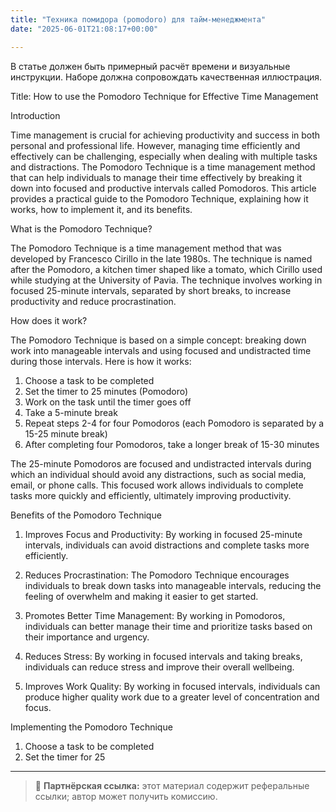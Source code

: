 ```yaml
---
title: "Техника помидора (pomodoro) для тайм-менеджмента"
date: "2025-06-01T21:08:17+00:00"

---
```


В статье должен быть примерный расчёт времени и визуальные инструкции. Наборе должна сопровождать качественная иллюстрация.

Title: How to use the Pomodoro Technique for Effective Time Management

Introduction

Time management is crucial for achieving productivity and success in both personal and professional life. However, managing time efficiently and effectively can be challenging, especially when dealing with multiple tasks and distractions. The Pomodoro Technique is a time management method that can help individuals to manage their time effectively by breaking it down into focused and productive intervals called Pomodoros. This article provides a practical guide to the Pomodoro Technique, explaining how it works, how to implement it, and its benefits.

What is the Pomodoro Technique?

The Pomodoro Technique is a time management method that was developed by Francesco Cirillo in the late 1980s. The technique is named after the Pomodoro, a kitchen timer shaped like a tomato, which Cirillo used while studying at the University of Pavia. The technique involves working in focused 25-minute intervals, separated by short breaks, to increase productivity and reduce procrastination.

How does it work?

The Pomodoro Technique is based on a simple concept: breaking down work into manageable intervals and using focused and undistracted time during those intervals. Here is how it works:

1. Choose a task to be completed
2. Set the timer to 25 minutes (Pomodoro)
3. Work on the task until the timer goes off
4. Take a 5-minute break
5. Repeat steps 2-4 for four Pomodoros (each Pomodoro is separated by a 15-25 minute break)
6. After completing four Pomodoros, take a longer break of 15-30 minutes

The 25-minute Pomodoros are focused and undistracted intervals during which an individual should avoid any distractions, such as social media, email, or phone calls. This focused work allows individuals to complete tasks more quickly and efficiently, ultimately improving productivity.

Benefits of the Pomodoro Technique

1. Improves Focus and Productivity: By working in focused 25-minute intervals, individuals can avoid distractions and complete tasks more efficiently.

2. Reduces Procrastination: The Pomodoro Technique encourages individuals to break down tasks into manageable intervals, reducing the feeling of overwhelm and making it easier to get started.

3. Promotes Better Time Management: By working in Pomodoros, individuals can better manage their time and prioritize tasks based on their importance and urgency.

4. Reduces Stress: By working in focused intervals and taking breaks, individuals can reduce stress and improve their overall wellbeing.

5. Improves Work Quality: By working in focused intervals, individuals can produce higher quality work due to a greater level of concentration and focus.

Implementing the Pomodoro Technique

1. Choose a task to be completed
2. Set the timer for 25

---

> 📌 **Партнёрская ссылка:** этот материал содержит реферальные ссылки; автор может получить комиссию.